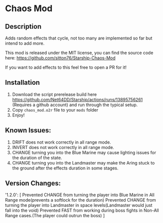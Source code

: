 # Chaos Mod
## Description
Adds random effects that cycle, not too many are implemented so far but intend to add more.

This mod is released under the MIT license, you can find the source code here: https://github.com/sitton76/Starship-Chaos-Mod

If you want to add effects to this feel free to open a PR for it!

## Installation
1. Download the script prerelease build here https://github.com/Net64DD/Starship/actions/runs/13895756261 (Requires a github account) and run through the typical setup.
2. Copy `chaos_mod.o2r` file to your `mods` folder
3. Enjoy!

## Known Issues:
1. DRIFT does not work correctly in all range mode.
2. INVERT does not work correctly in all range mode.
3. CHANGE turning you into the Blue Marine may cause lighting issues for the duration of the state.
4. CHANGE turning you into the Landmaster may make the Aring stuck to the ground after the effects duration in some stages.

## Version Changes:
'1.2.0': [
    Prevented CHANGE from turning the player into Blue Marine in All Range mode(prevents a softlock for the duration)
    Prevented CHANGE from turning the player into Landmaster in space levels(Landmaster would just fall into the void)
    Prevented FAST from working during boss fights in Non-All Range cases.(The player could outrun the boss)
]
